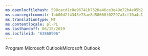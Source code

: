 ```yaml
---
ms.openlocfilehash: 598cacd1c8e96741b7320a46ce3e49e72b4e05b2
ms.sourcegitcommit: 1bb00d2f4343e73ae8d58668f02297a3cf10a4c1
ms.translationtype: MT
ms.contentlocale: pl-PL
ms.lasthandoff: 06/15/2019
ms.locfileid: "63868996"
---
```

<span data-ttu-id="afbe8-101">Program Microsoft Outlook</span><span class="sxs-lookup"><span data-stu-id="afbe8-101">Microsoft Outlook</span></span>